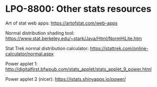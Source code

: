 # LPO-8800: Other stats resources

Art of stat web apps: https://artofstat.com/web-apps

Normal distribution shading tool: https://www.stat.berkeley.edu/~stark/Java/Html/NormHiLite.htm

Stat Trek normal distribution calculator: https://stattrek.com/online-calculator/normal.aspx

Power applet 1: http://digitalfirst.bfwpub.com/stats_applet/stats_applet_9_power.html

Power applet 2 (nicer): https://istats.shinyapps.io/power/
